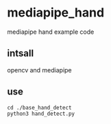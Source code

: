 # mediapipe_hand
mediapipe hand example code

## intsall

opencv and mediapipe 

## use

```
cd ./base_hand_detect
python3 hand_detect.py 
```
